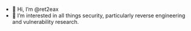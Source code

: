 - 👋 Hi, I’m @ret2eax
- 👀 I’m interested in all things security, particularly reverse engineering and vulnerability research.

